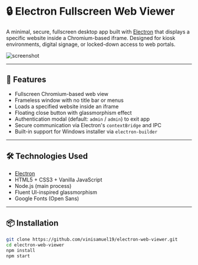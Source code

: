 # 🔒 Electron Fullscreen Web Viewer

A minimal, secure, fullscreen desktop app built with [Electron](https://www.electronjs.org/) that displays a specific website inside a Chromium-based iframe. Designed for kiosk environments, digital signage, or locked-down access to web portals.

![screenshot](assets/screenshot.png) <!-- Optional: Add screenshot path -->

---

## 🚀 Features

- Fullscreen Chromium-based web view
- Frameless window with no title bar or menus
- Loads a specified website inside an iframe
- Floating close button with glassmorphism effect
- Authentication modal (default: `admin` / `admin`) to exit app
- Secure communication via Electron's `contextBridge` and IPC
- Built-in support for Windows installer via `electron-builder`

---

## 🛠 Technologies Used

- [Electron](https://www.electronjs.org/)
- HTML5 + CSS3 + Vanilla JavaScript
- Node.js (main process)
- Fluent UI-inspired glassmorphism
- Google Fonts (Open Sans)

---

## 📦 Installation

```bash
git clone https://github.com/vinisamuel19/electron-web-viewer.git
cd electron-web-viewer
npm install
npm start
